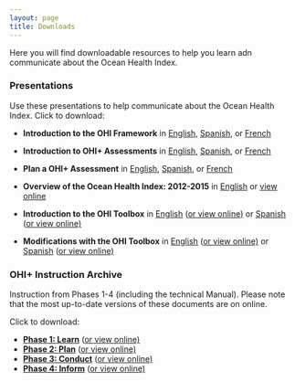 ```yaml
---
layout: page
title: Downloads
---
```


Here you will find downloadable resources to help you learn adn communicate about the Ocean Health Index.

### Presentations
Use these presentations to help communicate about the Ocean Health Index. Click to download:

- **Introduction to the OHI Framework** in 
[English](https://github.com/OHI-Science/ohi-science.github.io/raw/dev/assets/downloads/pres/OHI_Framework.pdf), 
[Spanish](https://github.com/OHI-Science/ohi-science.github.io/raw/dev/assets/downloads/pres/Marco_General_IdSO.pdf), or 
[French](https://github.com/OHI-Science/ohi-science.github.io/raw/dev/assets/downloads/pres/Cadre_General_IdSO.pdf)

- **Introduction to OHI+ Assessments** in 
[English](https://github.com/OHI-Science/ohi-science.github.io/raw/dev/assets/downloads/pres/OHIplus_Assessments.pdf), 
[Spanish](https://github.com/OHI-Science/ohi-science.github.io/raw/dev/assets/downloads/pres/Evaluaciones_IdSOplus.pdf), or 
[French](https://github.com/OHI-Science/ohi-science.github.io/raw/dev/assets/downloads/pres/Evaluations_IdSOplus.pdf)

- **Plan a OHI+ Assessment** in 
[English](https://github.com/OHI-Science/ohi-science.github.io/raw/dev/assets/downloads/pres/Plan_an_OHIplus.pdf), 
[Spanish](https://github.com/OHI-Science/ohi-science.github.io/raw/dev/assets/downloads/pres/Planificación_de_un_IdSO.pdf), or
[French](https://github.com/OHI-Science/ohi-science.github.io/raw/dev/assets/downloads/pres/Planification_d'une_IdSOplus.pdf)

- **Overview of the Ocean Health Index: 2012-2015** in [English](https://github.com/OHI-Science/ohi-science.github.io/raw/dev/assets/downloads/pres/OHI_Overview_2012_2015.pdf) or 
[view online](https://cdn.rawgit.com/OHI-Science/ohi-science.github.io/dev/assets/downloads/pres/OHI_Overview_2012_2015.html)

- **Introduction to the OHI Toolbox** in 
[English](https://github.com/OHI-Science/ohi-science.github.io/raw/dev/assets/downloads/pres/tutorial_tbx_intro.pdf)
([or view online)](https://cdn.rawgit.com/OHI-Science/ohi-science.github.io/dev/assets/downloads/pres/tutorial_tbx_intro.html) or
[Spanish](https://github.com/OHI-Science/ohi-science.github.io/raw/dev/assets/downloads/pres/tutorial_tbx_intro_SPANISH.pdf)
([or view online)](https://cdn.rawgit.com/OHI-Science/ohi-science.github.io/dev/assets/downloads/pres/tutorial_tbx_intro_SPANISH.html) 

- **Modifications with the OHI Toolbox** in 
[English](https://github.com/OHI-Science/ohi-science.github.io/raw/dev/assets/downloads/pres/tutorial_tbx_modifications.pdf)
([or view online)](https://cdn.rawgit.com/OHI-Science/ohi-science.github.io/dev/assets/downloads/pres/tutorial_tbx_modifications.html) or
[Spanish](https://github.com/OHI-Science/ohi-science.github.io/raw/dev/assets/downloads/pres/tutorial_tbx_modifications_SPANISH.pdf)
([or view online)](https://cdn.rawgit.com/OHI-Science/ohi-science.github.io/dev/assets/downloads/pres/tutorial_tbx_modifications_SPANISH.html) 


### OHI+ Instruction Archive
Instruction from Phases 1-4 (including the technical Manual). Please note that the most up-to-date versions of these documents are on online.

Click to download: 

- [**Phase 1: Learn**]() 
([or view online)](/learn)
- [**Phase 2: Plan**]()
([or view online)](/plan)
- [**Phase 3: Conduct**]()
([or view online)](/manual)
- [**Phase 4: Inform**]()
([or view online)](/inform)

